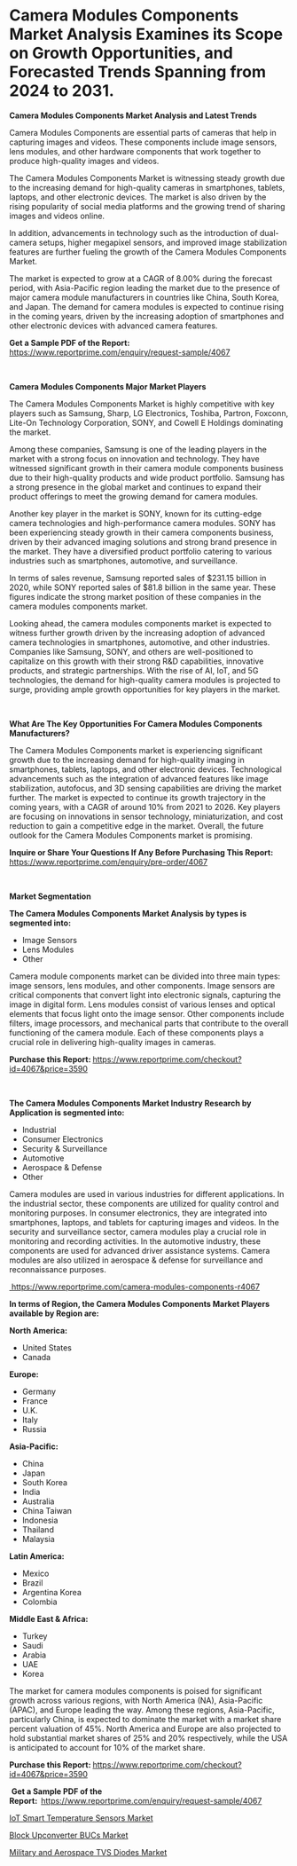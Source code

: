 <p><h1>Camera Modules Components Market Analysis Examines its Scope on Growth Opportunities, and Forecasted Trends Spanning from 2024 to 2031.</h1></p><p><strong>Camera Modules Components Market Analysis and Latest Trends</strong></p>
<p><p>Camera Modules Components are essential parts of cameras that help in capturing images and videos. These components include image sensors, lens modules, and other hardware components that work together to produce high-quality images and videos.</p><p>The Camera Modules Components Market is witnessing steady growth due to the increasing demand for high-quality cameras in smartphones, tablets, laptops, and other electronic devices. The market is also driven by the rising popularity of social media platforms and the growing trend of sharing images and videos online.</p><p>In addition, advancements in technology such as the introduction of dual-camera setups, higher megapixel sensors, and improved image stabilization features are further fueling the growth of the Camera Modules Components Market.</p><p>The market is expected to grow at a CAGR of 8.00% during the forecast period, with Asia-Pacific region leading the market due to the presence of major camera module manufacturers in countries like China, South Korea, and Japan. The demand for camera modules is expected to continue rising in the coming years, driven by the increasing adoption of smartphones and other electronic devices with advanced camera features.</p></p>
<p><strong>Get a Sample PDF of the Report:&nbsp;</strong> <a href="https://www.reportprime.com/enquiry/request-sample/4067">https://www.reportprime.com/enquiry/request-sample/4067</a></p>
<p>&nbsp;</p>
<p><strong>Camera Modules Components Major Market Players</strong></p>
<p><p>The Camera Modules Components Market is highly competitive with key players such as Samsung, Sharp, LG Electronics, Toshiba, Partron, Foxconn, Lite-On Technology Corporation, SONY, and Cowell E Holdings dominating the market. </p><p>Among these companies, Samsung is one of the leading players in the market with a strong focus on innovation and technology. They have witnessed significant growth in their camera module components business due to their high-quality products and wide product portfolio. Samsung has a strong presence in the global market and continues to expand their product offerings to meet the growing demand for camera modules.</p><p>Another key player in the market is SONY, known for its cutting-edge camera technologies and high-performance camera modules. SONY has been experiencing steady growth in their camera components business, driven by their advanced imaging solutions and strong brand presence in the market. They have a diversified product portfolio catering to various industries such as smartphones, automotive, and surveillance.</p><p>In terms of sales revenue, Samsung reported sales of $231.15 billion in 2020, while SONY reported sales of $81.8 billion in the same year. These figures indicate the strong market position of these companies in the camera modules components market.</p><p>Looking ahead, the camera modules components market is expected to witness further growth driven by the increasing adoption of advanced camera technologies in smartphones, automotive, and other industries. Companies like Samsung, SONY, and others are well-positioned to capitalize on this growth with their strong R&D capabilities, innovative products, and strategic partnerships. With the rise of AI, IoT, and 5G technologies, the demand for high-quality camera modules is projected to surge, providing ample growth opportunities for key players in the market.</p></p>
<p>&nbsp;</p>
<p><strong>What Are The Key Opportunities For Camera Modules Components Manufacturers?</strong></p>
<p><p>The Camera Modules Components market is experiencing significant growth due to the increasing demand for high-quality imaging in smartphones, tablets, laptops, and other electronic devices. Technological advancements such as the integration of advanced features like image stabilization, autofocus, and 3D sensing capabilities are driving the market further. The market is expected to continue its growth trajectory in the coming years, with a CAGR of around 10% from 2021 to 2026. Key players are focusing on innovations in sensor technology, miniaturization, and cost reduction to gain a competitive edge in the market. Overall, the future outlook for the Camera Modules Components market is promising.</p></p>
<p><strong>Inquire or Share Your Questions If Any Before Purchasing This Report:</strong> <a href="https://www.reportprime.com/enquiry/pre-order/4067">https://www.reportprime.com/enquiry/pre-order/4067</a></p>
<p>&nbsp;</p>
<p><strong>Market Segmentation</strong></p>
<p><strong>The Camera Modules Components Market Analysis by types is segmented into:</strong></p>
<p><ul><li>Image Sensors</li><li>Lens Modules</li><li>Other</li></ul></p>
<p><p>Camera module components market can be divided into three main types: image sensors, lens modules, and other components. Image sensors are critical components that convert light into electronic signals, capturing the image in digital form. Lens modules consist of various lenses and optical elements that focus light onto the image sensor. Other components include filters, image processors, and mechanical parts that contribute to the overall functioning of the camera module. Each of these components plays a crucial role in delivering high-quality images in cameras.</p></p>
<p><strong>Purchase this Report:&nbsp;</strong><a href="https://www.reportprime.com/checkout?id=4067&price=3590">https://www.reportprime.com/checkout?id=4067&price=3590</a></p>
<p>&nbsp;</p>
<p><strong>The Camera Modules Components Market Industry Research by Application is segmented into:</strong></p>
<p><ul><li>Industrial</li><li>Consumer Electronics</li><li>Security & Surveillance</li><li>Automotive</li><li>Aerospace & Defense</li><li>Other</li></ul></p>
<p><p>Camera modules are used in various industries for different applications. In the industrial sector, these components are utilized for quality control and monitoring purposes. In consumer electronics, they are integrated into smartphones, laptops, and tablets for capturing images and videos. In the security and surveillance sector, camera modules play a crucial role in monitoring and recording activities. In the automotive industry, these components are used for advanced driver assistance systems. Camera modules are also utilized in aerospace & defense for surveillance and reconnaissance purposes.</p></p>
<p><a href="https://www.reportprime.com/camera-modules-components-r4067">&nbsp;https://www.reportprime.com/camera-modules-components-r4067</a></p>
<p><strong>In terms of Region, the Camera Modules Components Market Players available by Region are:</strong></p>
<p>
    <p> <strong> North America: </strong>
        <ul>
            <li>United States</li>
            <li>Canada</li>
        </ul>
        </p> 
    <p> <strong> Europe: </strong>
        <ul>
            <li>Germany</li>
            <li>France</li>
            <li>U.K.</li>
            <li>Italy</li>
            <li>Russia</li>
        </ul>
        </p> 
    <p> <strong> Asia-Pacific: </strong>
        <ul>
            <li>China</li>
            <li>Japan</li>
            <li>South Korea</li>
            <li>India</li>
            <li>Australia</li>
            <li>China Taiwan</li>
            <li>Indonesia</li>
            <li>Thailand</li>
            <li>Malaysia</li>
        </ul>
        </p> 
    <p> <strong> Latin America: </strong>
        <ul>
            <li>Mexico</li>
            <li>Brazil</li>
            <li>Argentina Korea</li>
            <li>Colombia</li>
        </ul>
        </p> 
    <p> <strong> Middle East & Africa: </strong>
        <ul>
            <li>Turkey</li>
            <li>Saudi</li>
            <li>Arabia</li>
            <li>UAE</li>
            <li>Korea</li>
        </ul>
    </p>
    </p>
<p><p>The market for camera modules components is poised for significant growth across various regions, with North America (NA), Asia-Pacific (APAC), and Europe leading the way. Among these regions, Asia-Pacific, particularly China, is expected to dominate the market with a market share percent valuation of 45%. North America and Europe are also projected to hold substantial market shares of 25% and 20% respectively, while the USA is anticipated to account for 10% of the market share.</p></p>
<p><strong>Purchase this Report: </strong><a href="https://www.reportprime.com/checkout?id=4067&price=3590">https://www.reportprime.com/checkout?id=4067&price=3590</a></p>
<p>&nbsp;<strong>Get a Sample PDF of the Report:&nbsp;&nbsp;</strong><a href="https://www.reportprime.com/enquiry/request-sample/4067">https://www.reportprime.com/enquiry/request-sample/4067</a></p>
<p><strong></strong></p>
<p><p><a href="https://github.com/jaidynmorantestelletmjzya/Market-Research-Report-List-4/blob/main/iot-smart-temperature-sensors-market.md">IoT Smart Temperature Sensors Market</a></p><p><a href="https://github.com/ruddyyedelwadw/Market-Research-Report-List-3/blob/main/block-upconverter-bucs-market.md">Block Upconverter BUCs Market</a></p><p><a href="https://github.com/juniordelafrance/Market-Research-Report-List-4/blob/main/military-and-aerospace-tvs-diodes-market.md">Military and Aerospace TVS Diodes Market</a></p></p>